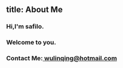 title: About Me
---
### Hi,I'm safilo.


### Welcome to you.


### Contact Me:<a href="mailto:wulinqing@hotmail.com"> wulinqing@hotmail.com</a>
